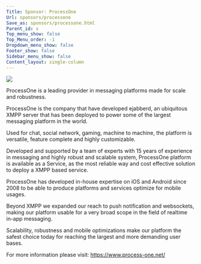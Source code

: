 ```yaml
---
Title: Sponsor: ProcessOne
Url: sponsors/processone
Save_as: sponsors/processone.html
Parent_id: s
Top_menu_show: false
Top_Menu_order: -1
Dropdown_menu_show: false
Footer_show: false
Sidebar_menu_show: false
Content_layout: single-column
---
```


![](/images/logos/process-one.png)

ProcessOne is a leading provider in messaging platforms made for scale and robustness.

ProcessOne is the company that have developed ejabberd, an ubiquitous XMPP server that has been deployed to power some of the largest messaging platform in the world.

Used for chat, social network, gaming, machine to machine, the platform is versatile, feature complete and highly customizable.

Developed and supported by a team of experts with 15 years of experience in messaging and highly robust and scalable system, ProcessOne platform is available as a Service, as the most reliable way and cost effective solution to deploy a XMPP based service.

ProcessOne has developed in-house expertise on iOS and Android since 2008 to be able to produce platforms and services optimize for mobile usages.

Beyond XMPP we expanded our reach to push notification and websockets, making our platform usable for a very broad scope in the field of realtime in-app messaging.

Scalability, robustness and mobile optimizations make our platform the safest choice today for reaching the largest and more demanding user bases.

For more information please visit: https://www.process-one.net/
